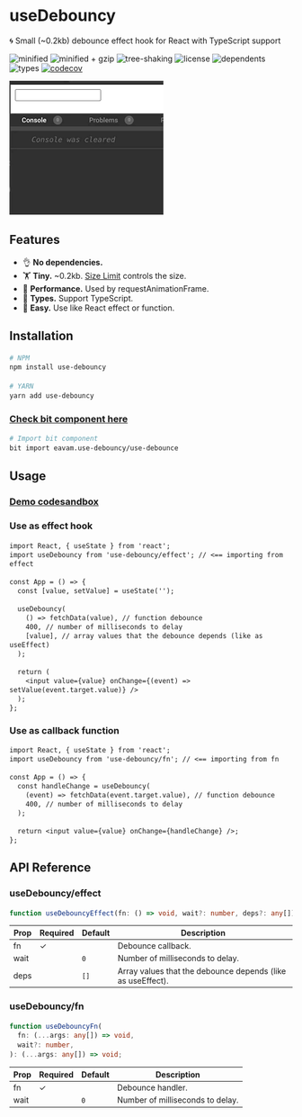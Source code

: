 # useDebouncy

🌀 Small (~0.2kb) debounce effect hook for React with TypeScript support

![minified](https://badgen.net/bundlephobia/min/use-debouncy)
![minified + gzip](https://badgen.net/bundlephobia/minzip/use-debouncy)
![tree-shaking](https://badgen.net/bundlephobia/tree-shaking/use-debouncy)
![license](https://badgen.net/npm/license/use-debouncy)
![dependents](https://badgen.net/npm/dependents/use-debouncy)
![types](https://badgen.net/npm/types/use-debouncy)
[![codecov](https://codecov.io/gh/eavam/use-debouncy/branch/main/graph/badge.svg)](https://codecov.io/gh/eavam/use-debouncy)

![](assets/example.gif)

## Features

- 👌 **No dependencies.**
- 🏋️‍ **Tiny.** ~0.2kb. [Size Limit](https://github.com/ai/size-limit) controls the size.
- 🦾 **Performance.** Used by requestAnimationFrame.
- 📖 **Types.** Support TypeScript.
- 🎣 **Easy.** Use like React effect or function.

## Installation

```bash
# NPM
npm install use-debouncy

# YARN
yarn add use-debouncy
```

### [Check bit component here](https://bit.dev/eavam/use-debouncy/use-debounce)

```bash
# Import bit component
bit import eavam.use-debouncy/use-debounce
```

## Usage

### [Demo codesandbox](https://codesandbox.io/s/example-use-debouncy-ynfuq?expanddevtools=1&fontsize=14&theme=dark)

### Use as effect hook

```tsx
import React, { useState } from 'react';
import useDebouncy from 'use-debouncy/effect'; // <== importing from effect

const App = () => {
  const [value, setValue] = useState('');

  useDebouncy(
    () => fetchData(value), // function debounce
    400, // number of milliseconds to delay
    [value], // array values that the debounce depends (like as useEffect)
  );

  return (
    <input value={value} onChange={(event) => setValue(event.target.value)} />
  );
};
```

### Use as callback function

```tsx
import React, { useState } from 'react';
import useDebouncy from 'use-debouncy/fn'; // <== importing from fn

const App = () => {
  const handleChange = useDebouncy(
    (event) => fetchData(event.target.value), // function debounce
    400, // number of milliseconds to delay
  );

  return <input value={value} onChange={handleChange} />;
};
```

## API Reference

### useDebouncy/effect

```typescript
function useDebouncyEffect(fn: () => void, wait?: number, deps?: any[]): void;
```

| Prop | Required | Default | Description                                                 |
| ---- | -------- | ------- | ----------------------------------------------------------- |
| fn   | ✓        |         | Debounce callback.                                          |
| wait |          | `0`     | Number of milliseconds to delay.                            |
| deps |          | `[]`    | Array values that the debounce depends (like as useEffect). |

### useDebouncy/fn

```typescript
function useDebouncyFn(
  fn: (...args: any[]) => void,
  wait?: number,
): (...args: any[]) => void;
```

| Prop | Required | Default | Description                      |
| ---- | -------- | ------- | -------------------------------- |
| fn   | ✓        |         | Debounce handler.                |
| wait |          | `0`     | Number of milliseconds to delay. |
